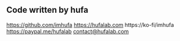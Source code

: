 ## Code written by hufa

https://github.com/imhufa
https://hufalab.com
https://ko-fi/imhufa
https://paypal.me/hufalab
contact@hufalab.com

